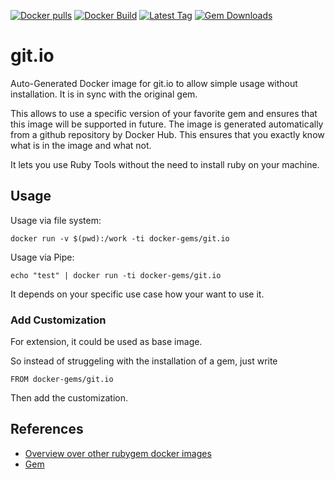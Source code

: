[![Docker pulls](https://img.shields.io/docker/pulls/rubygem/git.io.svg)](https://hub.docker.com/r/rubygem/git.io/)
[![Docker Build](https://img.shields.io/docker/automated/rubygem/git.io.svg)](https://hub.docker.com/r/rubygem/git.io/)
[![Latest Tag](https://img.shields.io/github/tag/docker-rubygem/git.io.svg)](https://hub.docker.com/r/rubygem/git.io/)
[![Gem Downloads](https://img.shields.io/gem/dt/git.io.svg)](https://rubygems.org/gems/git.io/)
# git.io

Auto-Generated Docker image for git.io to allow simple usage without installation.
It is in sync with the original gem.

This allows to use a specific version of your favorite gem and ensures that this image will be supported in future.
The image is generated automatically from a github repository by Docker Hub.
This ensures that you exactly know what is in the image and what not.

It lets you use Ruby Tools without the need to install ruby on your machine.

## Usage

Usage via file system:

`docker run -v $(pwd):/work -ti docker-gems/git.io`

Usage via Pipe:

`echo "test" | docker run -ti docker-gems/git.io`

It depends on your specific use case how your want to use it.

### Add Customization

For extension, it could be used as base image.

So instead of struggeling with the installation of a gem, just write

`FROM docker-gems/git.io`

Then add the customization.

## References

 - [Overview over other rubygem docker images](https://github.com/thinkbot/docker-rubygem)
 - [Gem](https://rubygems.org/gems/git.io/)

